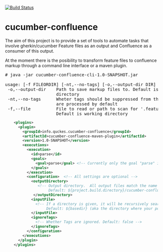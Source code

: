 [![Build Status](https://travis-ci.org/plafuro/cucumber-confluence.svg?branch=master)](http://travis-ci.org/plafuro/cucumber-confluence)
# cucumber-confluence

The aim of this project is to provide a set of tools to automate tasks that involve gherkin/cucumber Feature files as an output and Confluence as a consumer of this output.

At the moment there is the posibility to transform feature files to confluence markup through a command line interface or a maven plugin.

<pre>
# java -jar cucumber-confluence-cli-1.0-SNAPSHOT.jar 

usage: [-f FILEORDIR] [-nt,--no-tags] [-o,--output-dir DIR]
 -o,--output-dir    Path to save markup files to. Default is working
                    directory
 -nt,--no-tags      Wheter tags should be suppressed from the output. Tags
                    are processed by default
 -f,--file          File to read or path to scan for '.feature' files.
                    Default is working directory
</pre>

```xml
    <plugins>
      <plugin>
        <groupId>info.quckes.cucumber-confluence</groupId>
        <artifactId>cucumber-confluence-maven-plugin</artifactId>
        <version>1.0-SNAPSHOT</version>
        <executions>
          <execution>
            <id>parse</id>
            <goals>
              <goal>parse</goal> <!-- Currently only the goal "parse" is provided. The plugin is not hooked to any lifecycle phase. Use as you wish. -->
            </goals>
          </execution>
          <configuration>  <!-- All settings are optional -->
            <outputDirectory>
               <!-- Output directory.  All output files match the name of the source, but with the suffix .markup 
                    Default: ${project.build.directory}/cucumber-confluence" (aka "target/cucumber-confluence") -->
             </outputDirectory>
            <inputFile> 
              <!-- If a directory is given, it will be recursively searched for "*.feature" files. 
                   Default: ${basedir} (aka the directory where your pom.xml is located) -->
            </inputFile>
            <ignoreTags>
              <!-- Whether Tags are ignored. Default: false -->
            </ignoreTags>
          </configuration>
        </executions>
      </plugin>
    </plugins>
```
